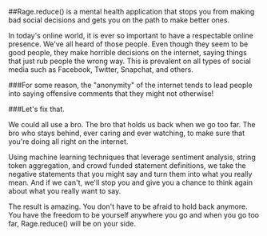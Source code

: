 ##Rage.reduce() is a mental health application that stops you from making bad social decisions and gets you on the path to make better ones. 

In today's online world, it is ever so important to have a respectable online presence. We've all heard of those people. Even though they seem to be good people, they make horrible decisions on the internet, saying things that just rub people the wrong way. This is prevalent on all types of social media such as Facebook, Twitter, Snapchat, and others. 

###For some reason, the "anonymity" of the internet tends to lead people into saying  offensive comments that they might not otherwise! 

###Let's fix that.

We could all use a bro. The bro that holds us back when we go too far. The bro who stays behind, ever caring and ever watching, to make sure that you're doing all right on the internet. 



Using machine learning techniques that leverage sentiment analysis, string token aggregation, and crowd funded statement definitions, we take the negative statements that you might say and turn them into what you really mean. And if we can't, we'll stop you and give you a chance to think again about what you really want to say. 

The result is amazing. You don't have to be afraid to hold back anymore. You have the freedom to be yourself anywhere you go and when you go too far, Rage.reduce() will be on your side. 
